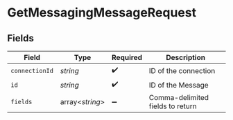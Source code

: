 # GetMessagingMessageRequest


## Fields

| Field                            | Type                             | Required                         | Description                      |
| -------------------------------- | -------------------------------- | -------------------------------- | -------------------------------- |
| `connectionId`                   | *string*                         | :heavy_check_mark:               | ID of the connection             |
| `id`                             | *string*                         | :heavy_check_mark:               | ID of the Message                |
| `fields`                         | array<*string*>                  | :heavy_minus_sign:               | Comma-delimited fields to return |